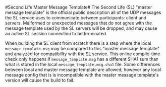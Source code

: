 #Second Life Master Message Template#
The Second Life (SL) "master message template" is the official public description all of the UDP messages the SL service uses to communicate between participants: client and servers.
Malformed or unexpected messages that do not agree with the message template used by the SL servers will be dropped, and may cause an active SL session connection to be terminated.

When building the SL client from scratch there is a step where the local `message_template.msg` may be compared to this "master message template" and analyzed for compatibility with the SL service.
This online compile-time check only happens if `message_template.msg` has a different SHA1 sum than what is stored in the local `message_template.msg.sha1` file.
Some differences between local and master message template are allowed, however any local message config that is is incompatible with the master message template's version will cause the build to fail.
